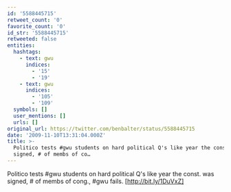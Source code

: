 ```yaml
---
id: '5588445715'
retweet_count: '0'
favorite_count: '0'
id_str: '5588445715'
retweeted: false
entities:
  hashtags:
    - text: gwu
      indices:
        - '15'
        - '19'
    - text: gwu
      indices:
        - '105'
        - '109'
  symbols: []
  user_mentions: []
  urls: []
original_url: https://twitter.com/benbalter/status/5588445715
date: '2009-11-10T13:31:04.000Z'
title: >-
  Politico tests #gwu students on hard political Q's like year the const. was
  signed, # of membs of co…
---
```


Politico tests #gwu students on hard political Q's like year the const. was signed, # of membs of cong., #gwu fails. [http://bit.ly/1DuVxZ]